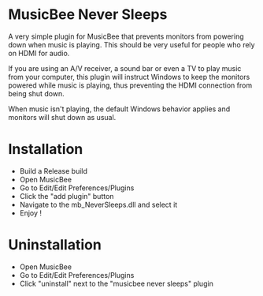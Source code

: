 # MusicBee Never Sleeps
A very simple plugin for MusicBee that prevents monitors from powering down when music is playing. This should be very useful for people who rely on HDMI for audio. 

If you are using an A/V receiver, a sound bar or even a TV to play music from your computer, this plugin will instruct Windows to keep the monitors powered while music is playing, thus preventing the HDMI connection from being shut down.

When music isn't playing, the default Windows behavior applies and monitors will shut down as usual.

# Installation

- Build a Release build
- Open MusicBee
- Go to Edit/Edit Preferences/Plugins
- Click the "add plugin" button
- Navigate to the mb_NeverSleeps.dll and select it
- Enjoy !

# Uninstallation

- Open MusicBee
- Go to Edit/Edit Preferences/Plugins
- Click "uninstall" next to the "musicbee never sleeps" plugin
